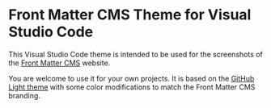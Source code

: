 # Front Matter CMS Theme for Visual Studio Code

This Visual Studio Code theme is intended to be used for the screenshots of the [Front Matter CMS](https://frontmatter.codes) website.

You are welcome to use it for your own projects. It is based on the [GitHub Light theme](https://marketplace.visualstudio.com/items?itemName=GitHub.github-vscode-theme) with some color modifications to match the Front Matter CMS branding.
